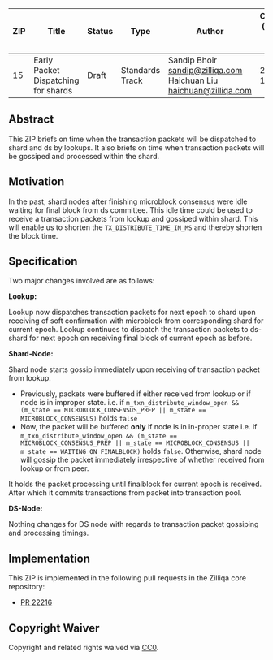 |  ZIP | Title | Status| Type | Author | Created (yyyy-mm-dd) | Updated (yyyy-mm-dd)
|--|--|--|--| -- | -- | -- |
| 15  | Early Packet Dispatching for shards | Draft | Standards Track  | Sandip Bhoir <sandip@zilliqa.com> <br> Haichuan Liu <haichuan@zilliqa.com> | 2020-12-11 | 2020-12-24

## Abstract

This ZIP briefs on time when the transaction packets will be dispatched to shard and ds by lookups.
It also briefs on time when transaction packets will be gossiped and processed within the shard.

## Motivation

In the past, shard nodes after finishing microblock consensus were idle waiting for final block from ds committee. This idle time could be used to receive a transaction packets from lookup and gossiped within shard.
This will enable us to shorten the `TX_DISTRIBUTE_TIME_IN_MS` and thereby shorten the block time.

## Specification

Two major changes involved are as follows:

**Lookup:**

Lookup now dispatches transaction packets for next epoch to shard upon receiving of soft confirmation with microblock from corresponding shard for current epoch.
Lookup continues to dispatch the transaction packets to ds-shard for next epoch on receiving final block of current epoch as before.

**Shard-Node:**

Shard node starts gossip immediately upon receiving of transaction packet from lookup.
- Previously, packets were buffered if either received from lookup or if node is in improper state. i.e. if `m_txn_distribute_window_open && (m_state == MICROBLOCK_CONSENSUS_PREP || m_state == MICROBLOCK_CONSENSUS)` holds `false`
- Now, the packet will be buffered **only** if node is in in-proper state i.e. if `m_txn_distribute_window_open && (m_state == MICROBLOCK_CONSENSUS_PREP || m_state == MICROBLOCK_CONSENSUS || m_state == WAITING_ON_FINALBLOCK)` holds `false`. Otherwise, shard node will gossip the packet immediately irrespective of whether received from lookup or from peer.

It holds the packet processing until finalblock for current epoch is received. After which it commits transactions from packet into transaction pool.

**DS-Node:**

Nothing changes for DS node with regards to transaction packet gossiping and processing timings.

## Implementation

This ZIP is implemented in the following pull requests in the Zilliqa core repository:
- [PR 22216](https://github.com/Zilliqa/Zilliqa/pull/2216)


## Copyright Waiver

Copyright and related rights waived via [CC0](https://creativecommons.org/publicdomain/zero/1.0/).